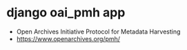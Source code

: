 # django oai_pmh app

* Open Archives Initiative Protocol for Metadata Harvesting
* https://www.openarchives.org/pmh/
